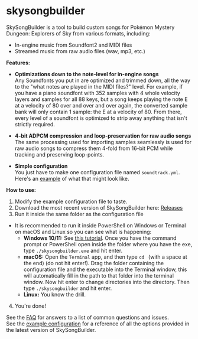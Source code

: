 # skysongbuilder
SkySongBuilder is a tool to build custom songs for Pokémon Mystery Dungeon: Explorers of Sky from various formats, including:
- In-engine music from Soundfont2 and MIDI files
- Streamed music from raw audio files (wav, mp3, etc.)

**Features:**
- **Optimizations down to the note-level for in-engine songs**<br/>
Any Soundfonts you put in are optimized and trimmed down, all the way to the "what notes are played in the MIDI files?" level. For example, if you have a piano soundfont with 352 samples
with 4 whole velocity layers and samples for all 88 keys, but a song keeps playing the note E at a velocity of 80 over and over and over again, the converted sample bank will only contain 1 sample: the E at a velocity of 80. From there, every level of a soundfont is optimized to strip away anything that isn't strictly required.

- **4-bit ADPCM compression and loop-preservation for raw audio songs**<br/>
The same processing used for importing samples seamlessly is used for raw audio songs to compress them 4-fold from 16-bit PCM while tracking and preserving loop-points.

- **Simple configuration**<br/>
You just have to make one configuration file named `soundtrack.yml`. Here's an [example](https://github.com/adakite1/skysongbuilder/blob/master/soundtrack.yml) of what that might look like.

**How to use:**
1. Modify the example configuration file to taste.
2. Download the most recent version of SkySongBuilder here: [Releases](https://github.com/adakite1/skysongbuilder/releases)
3. Run it inside the same folder as the configuration file
  - It is recommended to run it inside PowerShell on Windows or Terminal on macOS and Linux so you can see what is happening:
    - **Windows 10/11:** See [this tutorial](https://www.youtube.com/watch?v=bgSSJQolR0E). Once you have the command prompt or PowerShell open inside the folder where you have the exe, type `./skysongbuilder.exe` and hit enter.
    - **macOS:** Open the `Terminal` app, and then type `cd ` (with a space at the end) (do not hit enter!). Drag the folder containing the configuration file and the executable into the Terminal window, this will automatically fill in the path to that folder into the terminal window. Now hit enter to change directories into the directory. Then type `./skysongbuilder` and hit enter.
    - **Linux:** You know the drill.
4. You're done!

See the [FAQ](https://github.com/adakite1/skysongbuilder/wiki/FAQ) for answers to a list of common questions and issues.<br/>
See the [example configuration](https://github.com/adakite1/skysongbuilder/blob/master/soundtrack.yml) for a reference of all the options provided in the latest version of SkySongBuilder.
